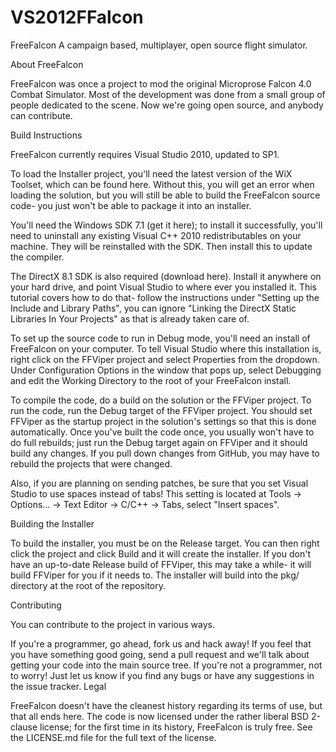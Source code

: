 VS2012FFalcon
=============
FreeFalcon
A campaign based, multiplayer, open source flight simulator.

About FreeFalcon

FreeFalcon was once a project to mod the original Microprose Falcon 4.0 Combat Simulator. Most of the development was done from a small group of people dedicated to the scene. Now we're going open source, and anybody can contribute.

Build Instructions

FreeFalcon currently requires Visual Studio 2010, updated to SP1.

To load the Installer project, you'll need the latest version of the WiX Toolset, which can be found here. Without this, you will get an error when loading the solution, but you will still be able to build the FreeFalcon source code- you just won't be able to package it into an installer.

You'll need the Windows SDK 7.1 (get it here); to install it successfully, you'll need to uninstall any existing Visual C++ 2010 redistributables on your machine. They will be reinstalled with the SDK. Then install this to update the compiler.

The DirectX 8.1 SDK is also required (download here). Install it anywhere on your hard drive, and point Visual Studio to where ever you installed it. This tutorial covers how to do that- follow the instructions under "Setting up the Include and Library Paths", you can ignore "Linking the DirectX Static Libraries In Your Projects" as that is already taken care of.

To set up the source code to run in Debug mode, you'll need an install of FreeFalcon on your computer. To tell Visual Studio where this installation is, right click on the FFViper project and select Properties from the dropdown. Under Configuration Options in the window that pops up, select Debugging and edit the Working Directory to the root of your FreeFalcon install.

To compile the code, do a build on the solution or the FFViper project. To run the code, run the Debug target of the FFViper project. You should set FFViper as the startup project in the solution's settings so that this is done automatically. Once you've built the code once, you usually won't have to do full rebuilds; just run the Debug target again on FFViper and it should build any changes. If you pull down changes from GitHub, you may have to rebuild the projects that were changed.

Also, if you are planning on sending patches, be sure that you set Visual Studio to use spaces instead of tabs! This setting is located at Tools -> Options... -> Text Editor -> C/C++ -> Tabs, select "Insert spaces".

Building the Installer

To build the installer, you must be on the Release target. You can then right click the project and click Build and it will create the installer. If you don't have an up-to-date Release build of FFViper, this may take a while- it will build FFViper for you if it needs to. The installer will build into the pkg/ directory at the root of the repository.

Contributing

You can contribute to the project in various ways.

If you're a programmer, go ahead, fork us and hack away! If you feel that you have something good going, send a pull request and we'll talk about getting your code into the main source tree.
If you're not a programmer, not to worry! Just let us know if you find any bugs or have any suggestions in the issue tracker.
Legal

FreeFalcon doesn't have the cleanest history regarding its terms of use, but that all ends here. The code is now licensed under the rather liberal BSD 2-clause license; for the first time in its history, FreeFalcon is truly free. See the LICENSE.md file for the full text of the license.
